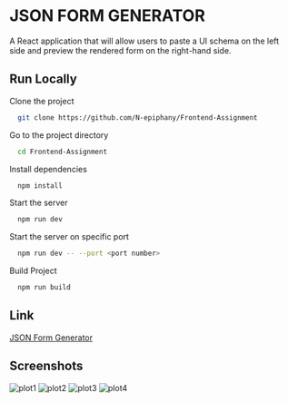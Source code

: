 # JSON FORM GENERATOR

A React application that will allow users to paste a UI schema on the left side and preview the rendered form on the right-hand side.

## Run Locally

Clone the project

```bash
  git clone https://github.com/N-epiphany/Frontend-Assignment
```

Go to the project directory

```bash
  cd Frontend-Assignment
```

Install dependencies

```bash
  npm install
```

Start the server

```bash
  npm run dev
```

Start the server on specific port

```bash
  npm run dev -- --port <port number>
```

Build Project

```bash
  npm run build
```

## Link

[JSON Form Generator](https://jsonformgenerator.vercel.app/)

## Screenshots

![plot1](/src/demo/ss1.png)
![plot2](/src/demo/ss2.png)
![plot3](/src/demo/ss3.png)
![plot4](/src/demo/ss4.png)
